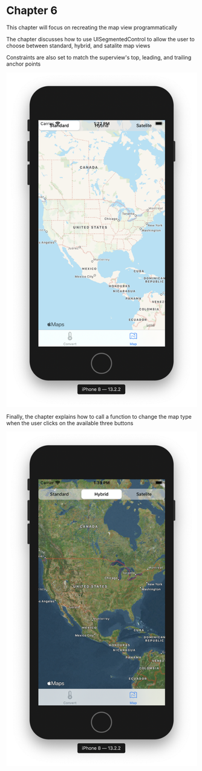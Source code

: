 #  Chapter 6

This chapter will focus on recreating the map view programmatically

The chapter discusses how to use UISegmentedControl to allow the user to choose
between standard, hybrid, and satalite map views

Constraints are also set to match the superview's top, leading, and trailing anchor points

![app1](images/app1.png)

Finally, the chapter explains how to call a function to change the map type when the user clicks on
the available three buttons

![app2](images/app2.png)
